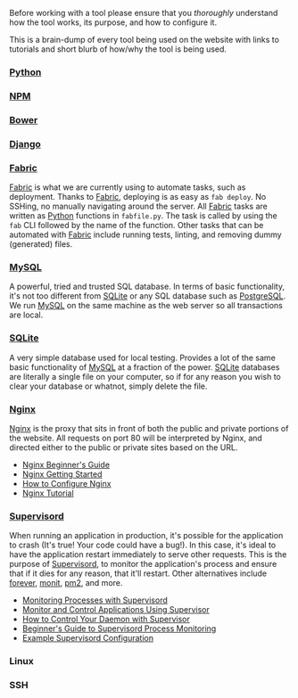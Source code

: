 
Before working with a tool please ensure that you *thoroughly* understand how
the tool works, its purpose, and how to configure it.

This is a brain-dump of every tool being used on the website with links to
tutorials and short blurb of how/why the tool is being used.

### [Python](https://www.python.org/)

### [NPM](https://www.npmjs.com/)

### [Bower](https://bower.io/)

### [Django](https://www.djangoproject.com/)

### [Fabric](http://www.fabfile.org/)
[Fabric](http://www.fabfile.org/) is what we are currently using to automate
tasks, such as deployment. Thanks to [Fabric](http://www.fabfile.org/),
deploying is as easy as `fab deploy`. No SSHing, no manually navigating around
the server. All [Fabric](http://www.fabfile.org/) tasks are written as
[Python](https://www.python.org/) functions in `fabfile.py`. The task is called
by using the `fab` CLI followed by the name of the function. Other tasks that
can be automated with [Fabric](http://www.fabfile.org/) include running tests,
linting, and removing dummy (generated) files.

### [MySQL](https://www.mysql.com/)
A powerful, tried and trusted SQL database. In terms of basic functionality,
it's not too different from [SQLite](https://sqlite.org/) or any SQL database
such as [PostgreSQL](https://www.postgresql.org/). We run [MySQL](https://www.mysql.com/)
on the same machine as the web server so all transactions are local.

### [SQLite](https://sqlite.org/)
A very simple database used for local testing. Provides a lot of the same basic
functionality of [MySQL](https://www.mysql.com/) at a fraction of the power.
[SQLite](https://sqlite.org/) databases are literally a single file on your
computer, so if for any reason you wish to clear your database or whatnot,
simply delete the file.

### [Nginx](https://www.nginx.com/)
[Nginx](https://www.nginx.com/) is the proxy that sits in front of both the
public and private portions of the website. All requests on port 80 will be
interpreted by Nginx, and directed either to the public or private sites based
on the URL.

- [Nginx Beginner's Guide](http://nginx.org/en/docs/beginners_guide.html)
- [Nginx Getting Started](https://www.nginx.com/resources/wiki/start/)
- [How to Configure Nginx](https://www.linode.com/docs/websites/nginx/how-to-configure-nginx)
- [Nginx Tutorial](http://tutorials.jenkov.com/nginx/index.html)

### [Supervisord](http://supervisord.org/index.html)
When running an application in production, it's possible for the application to
crash (It's true! Your code could have a bug!). In this case, it's ideal to
have the application restart immediately to serve other requests. This is the
purpose of [Supervisord](http://supervisord.org/index.html), to monitor the
application's process and ensure that if it dies for any reason, that it'll
restart. Other alternatives include [forever](https://github.com/foreverjs/forever),
[monit](https://mmonit.com/monit/), [pm2](http://pm2.keymetrics.io/), and more.

- [Monitoring Processes with Supervisord](https://serversforhackers.com/monitoring-processes-with-supervisord)
- [Monitor and Control Applications Using Supervisor](https://code.tutsplus.com/tutorials/monitor-and-control-applications-using-supervisor-part-1--cms-23770)
- [How to Control Your Daemon with Supervisor](https://medium.com/@thangman22/how-to-control-your-deamon-with-supervisord-on-centos-4ec4658205bf#.fwevvupm8)
- [Beginner's Guide to Supervisord Process Monitoring](http://codesamplez.com/management/supervisord-process-monitoring)
- [Example Supervisord Configuration](https://gist.github.com/didip/802561)

### Linux

### SSH
